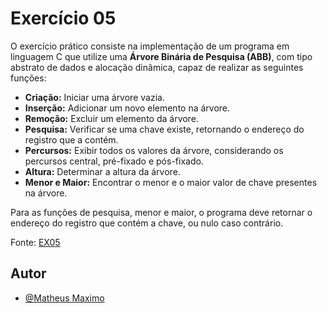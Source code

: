 # Exercício 05

O exercício prático consiste na implementação de um programa em linguagem C que utilize uma **Árvore Binária de Pesquisa (ABB)**, com tipo abstrato de dados e alocação dinâmica, capaz de realizar as seguintes funções:

-   **Criação:** Iniciar uma árvore vazia.
-   **Inserção:** Adicionar um novo elemento na árvore.
-   **Remoção:** Excluir um elemento da árvore.
-   **Pesquisa:** Verificar se uma chave existe, retornando o endereço do registro que a contém.
-   **Percursos:** Exibir todos os valores da árvore, considerando os percursos central, pré-fixado e pós-fixado.
-   **Altura:** Determinar a altura da árvore.
-   **Menor e Maior:** Encontrar o menor e o maior valor de chave presentes na árvore.

Para as funções de pesquisa, menor e maior, o programa deve retornar o endereço do registro que contém a chave, ou nulo caso contrário.

Fonte: [EX05](https://github.com/ScoredSleet/Correcao_atividades_aed2_2025_01/blob/main/ex04/FACOM31303_ex05.pdf)

## Autor

-   [@Matheus Maximo](https://www.github.com/ScoredSleet)